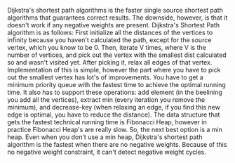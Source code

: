 Dijkstra's shortest path algorithms is the faster single source shortest path algorithms that guarantees correct results. The downside, however, is that it doesn't
work if any negative weights are present. Dijkstra's Shortest Path algorithm is as follows: First initialize all the distances of the vertices to infinity because
you haven't calculated the path, except for the source vertex, which you know to be 0. Then, iterate V times, where V is the number of vertices, and pick out the
vertex with the smallest dist calculated so and wasn't visited yet. After picking it, relax all edges of that vertex. Implementation of this is simple, however the
part where you have to pick out the smallest vertex has lot's of improvements. You have to get a minimum priority queue with the fastest time to achieve the optimal
running time. It also has to support these operations: add element (in the beelining you add all the vertices), extract min (every iteration you remove the
minimum), and decrease-key (when relaxing an edge, if you find this new edge is optimal, you have to reduce the distance). The data structure that gets the fastest
technical running time is Fibonacci Heap, however in practice Fibonacci Heap's are really slow. So, the next best option is a min heap. Even when you don't use a min
heap, Dijkstra's shortest path algorithm is the fastest when there are no negative weights. Because of this no negative weight constraint, it can't detect negative
weight cycles.